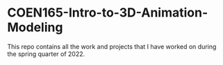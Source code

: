 # COEN165-Intro-to-3D-Animation-Modeling
This repo contains all the work and projects that I have worked on during the spring quarter of 2022.
